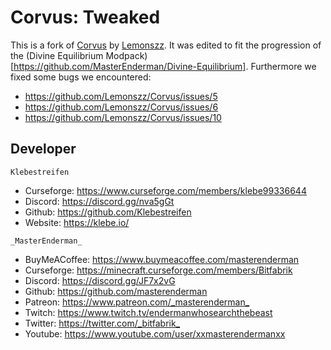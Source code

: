# Corvus: Tweaked #

This is a fork of [Corvus](https://github.com/Lemonszz/Corvus) by [Lemonszz](https://github.com/Lemonszz).
It was edited to fit the progression of the (Divine Equilibrium Modpack)[https://github.com/MasterEnderman/Divine-Equilibrium].
Furthermore we fixed some bugs we encountered:
- https://github.com/Lemonszz/Corvus/issues/5
- https://github.com/Lemonszz/Corvus/issues/6
- https://github.com/Lemonszz/Corvus/issues/10

## Developer ##

`Klebestreifen`

- Curseforge: <https://www.curseforge.com/members/klebe99336644>
- Discord: <https://discord.gg/nva5gGt>
- Github: <https://github.com/Klebestreifen>
- Website: <https://klebe.io/>

`_MasterEnderman_`

- BuyMeACoffee: <https://www.buymeacoffee.com/masterenderman>
- Curseforge: <https://minecraft.curseforge.com/members/Bitfabrik>
- Discord: <https://discord.gg/JF7x2vG>
- Github: <https://github.com/masterenderman>
- Patreon: <https://www.patreon.com/_masterenderman_>
- Twitch: <https://www.twitch.tv/endermanwhosearchthebeast>
- Twitter: <https://twitter.com/_bitfabrik_>
- Youtube: <https://www.youtube.com/user/xxmasterendermanxx>
